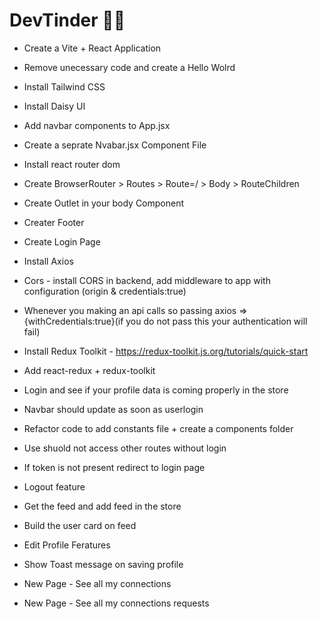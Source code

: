 # DevTinder 👩‍💻

- Create a Vite + React Application
- Remove unecessary code and create a Hello Wolrd
- Install Tailwind CSS
- Install Daisy UI
- Add navbar components to App.jsx
- Create a seprate Nvabar.jsx Component File
- Install react router dom
- Create BrowserRouter > Routes > Route=/ > Body > RouteChildren
- Create Outlet in your body Component
- Creater Footer

- Create Login Page
- Install Axios
- Cors - install CORS in backend, add middleware to app with configuration (origin & credentials:true)
- Whenever you making an api calls so passing axios =>{withCredentials:true}(if you do not pass this your authentication will fail)
- Install Redux Toolkit - https://redux-toolkit.js.org/tutorials/quick-start
- Add react-redux + redux-toolkit
- Login and see if your profile data is coming properly in the store
- Navbar should update as soon as userlogin
- Refactor code to add constants file + create a components folder

- Use shuold not access other routes without login
- If token is not present redirect to login page
- Logout feature
- Get the feed and add feed in the store
- Build the user card on feed
- Edit Profile Feratures
- Show Toast message on saving profile
- New Page - See all my connections
- New Page - See all my connections requests
